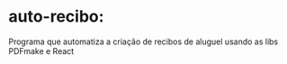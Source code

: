 # auto-recibo:
 Programa que automatiza a criação de recibos de aluguel usando as libs PDFmake e React